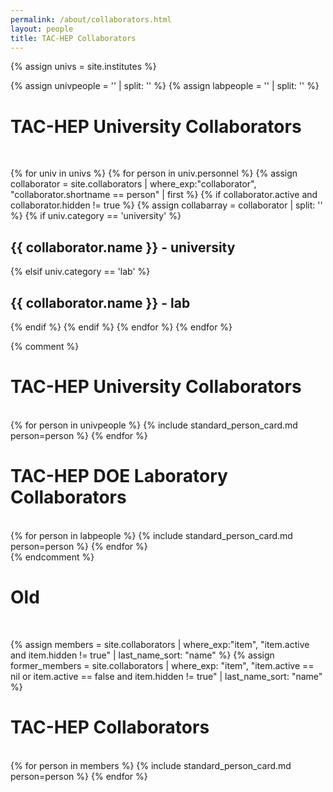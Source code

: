 ```yaml
---
permalink: /about/collaborators.html
layout: people
title: TAC-HEP Collaborators
---
```


{% assign univs = site.institutes %}

{% assign univpeople = '' | split: '' %}
{% assign labpeople = '' | split: '' %}

<h1>TAC-HEP University Collaborators</h1><br>

{% for univ in univs %}
  {% for person in univ.personnel %}
    {% assign collaborator = site.collaborators | where_exp:"collaborator", "collaborator.shortname == person"
| first %}
    {% if collaborator.active and collaborator.hidden != true %}
      {% assign collabarray = collaborator | split: '' %}
      {% if univ.category == 'university' %}
         <h2>{{ collaborator.name }} - university</h2>
      {% elsif univ.category == 'lab' %}
         <h2>{{ collaborator.name }} - lab</h2>
      {% endif %}
    {% endif %}
  {% endfor %}
{% endfor %}


{% comment %}
<h1>TAC-HEP University Collaborators</h1><br>

<div class="container-fluid">
  <div class="row">
    {% for person in univpeople %}
       {% include standard_person_card.md person=person %}
    {% endfor %}
  </div>
</div>

<h1>TAC-HEP DOE Laboratory Collaborators</h1><br>

<div class="container-fluid">
  <div class="row">
    {% for person in labpeople %}
       {% include standard_person_card.md person=person %}
    {% endfor %}
  </div>
</div>
{% endcomment %}


<h1>Old</h1><br>

{% assign members = site.collaborators | where_exp:"item", "item.active and item.hidden != true"
                                     | last_name_sort: "name" %}
{% assign former_members = site.collaborators | where_exp: "item", "item.active == nil or item.active == false and item.hidden != true"
                                  | last_name_sort: "name" %}


<h1>TAC-HEP Collaborators</h1><br>

<div class="container-fluid">
<div class="row">
{% for person in members %}
    {% include standard_person_card.md person=person %}
{% endfor %}
</div>
</div>



